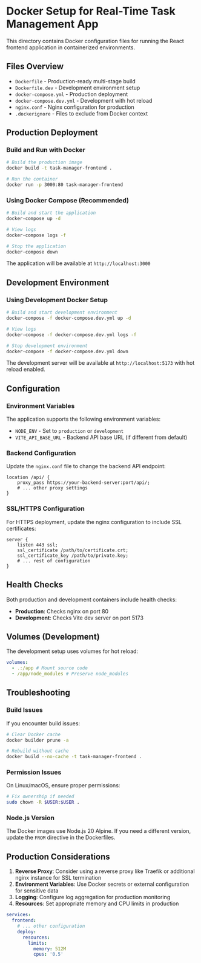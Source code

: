 # Docker Setup for Real-Time Task Management App

This directory contains Docker configuration files for running the React frontend application in containerized environments.

## Files Overview

- `Dockerfile` - Production-ready multi-stage build
- `Dockerfile.dev` - Development environment setup
- `docker-compose.yml` - Production deployment
- `docker-compose.dev.yml` - Development with hot reload
- `nginx.conf` - Nginx configuration for production
- `.dockerignore` - Files to exclude from Docker context

## Production Deployment

### Build and Run with Docker

```bash
# Build the production image
docker build -t task-manager-frontend .

# Run the container
docker run -p 3000:80 task-manager-frontend
```

### Using Docker Compose (Recommended)

```bash
# Build and start the application
docker-compose up -d

# View logs
docker-compose logs -f

# Stop the application
docker-compose down
```

The application will be available at `http://localhost:3000`

## Development Environment

### Using Development Docker Setup

```bash
# Build and start development environment
docker-compose -f docker-compose.dev.yml up -d

# View logs
docker-compose -f docker-compose.dev.yml logs -f

# Stop development environment
docker-compose -f docker-compose.dev.yml down
```

The development server will be available at `http://localhost:5173` with hot reload enabled.

## Configuration

### Environment Variables

The application supports the following environment variables:

- `NODE_ENV` - Set to `production` or `development`
- `VITE_API_BASE_URL` - Backend API base URL (if different from default)

### Backend Configuration

Update the `nginx.conf` file to change the backend API endpoint:

```nginx
location /api/ {
    proxy_pass https://your-backend-server:port/api/;
    # ... other proxy settings
}
```

### SSL/HTTPS Configuration

For HTTPS deployment, update the nginx configuration to include SSL certificates:

```nginx
server {
    listen 443 ssl;
    ssl_certificate /path/to/certificate.crt;
    ssl_certificate_key /path/to/private.key;
    # ... rest of configuration
}
```

## Health Checks

Both production and development containers include health checks:

- **Production**: Checks nginx on port 80
- **Development**: Checks Vite dev server on port 5173

## Volumes (Development)

The development setup uses volumes for hot reload:

```yaml
volumes:
  - .:/app # Mount source code
  - /app/node_modules # Preserve node_modules
```

## Troubleshooting

### Build Issues

If you encounter build issues:

```bash
# Clear Docker cache
docker builder prune -a

# Rebuild without cache
docker build --no-cache -t task-manager-frontend .
```

### Permission Issues

On Linux/macOS, ensure proper permissions:

```bash
# Fix ownership if needed
sudo chown -R $USER:$USER .
```

### Node.js Version

The Docker images use Node.js 20 Alpine. If you need a different version, update the `FROM` directive in the Dockerfiles.

## Production Considerations

1. **Reverse Proxy**: Consider using a reverse proxy like Traefik or additional nginx instance for SSL termination
2. **Environment Variables**: Use Docker secrets or external configuration for sensitive data
3. **Logging**: Configure log aggregation for production monitoring
4. **Resources**: Set appropriate memory and CPU limits in production

```yaml
services:
  frontend:
    # ... other configuration
    deploy:
      resources:
        limits:
          memory: 512M
          cpus: '0.5'
```
